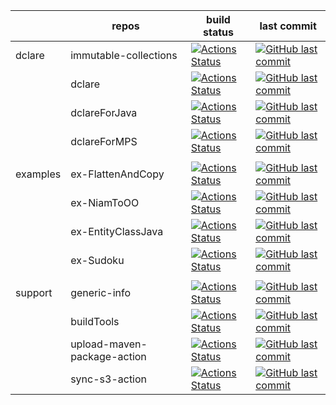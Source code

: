 |       | repos | build status | last commit |
|-------|-------|--------------|-------------|
| dclare | immutable-collections | [![Actions Status](https://github.com/ModelingValueGroup/immutable-collections/workflows/build%20and%20test/badge.svg)](https://github.com/ModelingValueGroup/immutable-collections/actions) | [![GitHub last commit](https://img.shields.io/github/last-commit/ModelingValueGroup/immutable-collections?style=plastic)](https://github.com/ModelingValueGroup/immutable-collections) |
|  | dclare | [![Actions Status](https://github.com/ModelingValueGroup/dclare/workflows/build%20and%20test/badge.svg)](https://github.com/ModelingValueGroup/dclare/actions) | [![GitHub last commit](https://img.shields.io/github/last-commit/ModelingValueGroup/dclare?style=plastic)](https://github.com/ModelingValueGroup/dclare) |
|  | dclareForJava | [![Actions Status](https://github.com/ModelingValueGroup/dclareForJava/workflows/build%20and%20test/badge.svg)](https://github.com/ModelingValueGroup/dclareForJava/actions) | [![GitHub last commit](https://img.shields.io/github/last-commit/ModelingValueGroup/dclareForJava?style=plastic)](https://github.com/ModelingValueGroup/dclareForJava) |
|  | dclareForMPS | [![Actions Status](https://github.com/ModelingValueGroup/dclareForMPS/workflows/build%20and%20test/badge.svg)](https://github.com/ModelingValueGroup/dclareForMPS/actions) | [![GitHub last commit](https://img.shields.io/github/last-commit/ModelingValueGroup/dclareForMPS?style=plastic)](https://github.com/ModelingValueGroup/dclareForMPS) |
|       |       |              |             |
| examples | ex-FlattenAndCopy | [![Actions Status](https://github.com/ModelingValueGroup/ex-FlattenAndCopy/workflows/notYetImplemented/badge.svg)](https://github.com/ModelingValueGroup/ex-FlattenAndCopy/actions) | [![GitHub last commit](https://img.shields.io/github/last-commit/ModelingValueGroup/ex-FlattenAndCopy?style=plastic)](https://github.com/ModelingValueGroup/ex-FlattenAndCopy) |
|  | ex-NiamToOO | [![Actions Status](https://github.com/ModelingValueGroup/ex-NiamToOO/workflows/notYetImplemented/badge.svg)](https://github.com/ModelingValueGroup/ex-NiamToOO/actions) | [![GitHub last commit](https://img.shields.io/github/last-commit/ModelingValueGroup/ex-NiamToOO?style=plastic)](https://github.com/ModelingValueGroup/ex-NiamToOO) |
|  | ex-EntityClassJava | [![Actions Status](https://github.com/ModelingValueGroup/ex-EntityClassJava/workflows/notYetImplemented/badge.svg)](https://github.com/ModelingValueGroup/ex-EntityClassJava/actions) | [![GitHub last commit](https://img.shields.io/github/last-commit/ModelingValueGroup/ex-EntityClassJava?style=plastic)](https://github.com/ModelingValueGroup/ex-EntityClassJava) |
|  | ex-Sudoku | [![Actions Status](https://github.com/ModelingValueGroup/ex-Sudoku/workflows/notYetImplemented/badge.svg)](https://github.com/ModelingValueGroup/ex-Sudoku/actions) | [![GitHub last commit](https://img.shields.io/github/last-commit/ModelingValueGroup/ex-Sudoku?style=plastic)](https://github.com/ModelingValueGroup/ex-Sudoku) |
|       |       |              |             |
| support | generic-info | [![Actions Status](https://github.com/ModelingValueGroup/generic-info/workflows/check/badge.svg)](https://github.com/ModelingValueGroup/generic-info/actions) | [![GitHub last commit](https://img.shields.io/github/last-commit/ModelingValueGroup/generic-info?style=plastic)](https://github.com/ModelingValueGroup/generic-info) |
|  | buildTools | [![Actions Status](https://github.com/ModelingValueGroup/buildTools/workflows/build%20and%20test/badge.svg)](https://github.com/ModelingValueGroup/buildTools/actions) | [![GitHub last commit](https://img.shields.io/github/last-commit/ModelingValueGroup/buildTools?style=plastic)](https://github.com/ModelingValueGroup/buildTools) |
|  | upload-maven-package-action | [![Actions Status](https://github.com/ModelingValueGroup/upload-maven-package-action/workflows/test/badge.svg)](https://github.com/ModelingValueGroup/upload-maven-package-action/actions) | [![GitHub last commit](https://img.shields.io/github/last-commit/ModelingValueGroup/upload-maven-package-action?style=plastic)](https://github.com/ModelingValueGroup/upload-maven-package-action) |
|  | sync-s3-action | [![Actions Status](https://github.com/ModelingValueGroup/sync-s3-action/workflows/test/badge.svg)](https://github.com/ModelingValueGroup/sync-s3-action/actions) | [![GitHub last commit](https://img.shields.io/github/last-commit/ModelingValueGroup/sync-s3-action?style=plastic)](https://github.com/ModelingValueGroup/sync-s3-action) |
